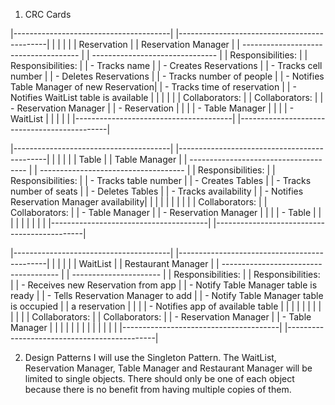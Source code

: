 1. CRC Cards

|---------------------------------------| |---------------------------------------------|
|					| |						|
| Reservation				| | Reservation Manager				|
| -------------------------------------	| | -------------------------------		|
| Responsibilities:			| | Responsibilities:				|
|  - Tracks name			| |  - Creates Reservations			|
|  - Tracks cell number			| |  - Deletes Reservations			|
|  - Tracks number of people		| |  - Notifies Table Manager of new Reservation|
|  - Tracks time of reservation		| |  - Notifies WaitList table is available	|
|					| |						|
| Collaborators:			| | Collaborators:				|
|  - Reservation Manager		| |  - Reservation				|
|					| |  - Table Manager		 		|
|					| |  - WaitList					|
|					| |						|
|---------------------------------------| |---------------------------------------------|

|---------------------------------------| |---------------------------------------------|
|                                       | |						|
| Table                                 | | Table Manager				|
| ------------------------------------- | | ------------------------------------	|
| Responsibilities:                     | | Responsibilities:				|
|  - Tracks table number		| |  - Creates Tables				|
|  - Tracks number of seats             | |  - Deletes Tables				|
|  - Tracks availability	     	| |  - Notifies Reservation Manager availability|
|			                | |						|
|					| |						|
| Collaborators:                        | | Collaborators:      			|
|  - Table Manager                      | |  - Reservation Manager			|
|                                       | |  - Table					|
|                                       | |						|
|                                       | |						|
|---------------------------------------| |---------------------------------------------|

|---------------------------------------| |---------------------------------------------|
|                                       | |						|
| WaitList                   		| | Restaurant Manager				|
| ------------------------------------- | | ----------------------			|
| Responsibilities:                     | | Responsibilities:				|
|  - Receives new Reservation from app	| |  - Notify Table Manager table is ready 	|
|  - Tells Reservation Manager to add	| |  - Notify Table Manager table is occupied	|
|    a reservation			| |  						|
|  - Notifies app of available table	| |						|
|    	                 		| |						|
|                                       | |						|
| Collaborators:                        | | Collaborators:				|
|  - Reservation Manager                | |  - Table Manager				|
|		                        | |						|
|                                       | |						|
|                                       | |						|
|---------------------------------------| |---------------------------------------------|

2. Design Patterns
   I will use the Singleton Pattern.  The WaitList, Reservation Manager, Table Manager
   and Restaurant Manager will be limited to single objects. There should only be one
   of each object because there is no benefit from having multiple copies of them.
